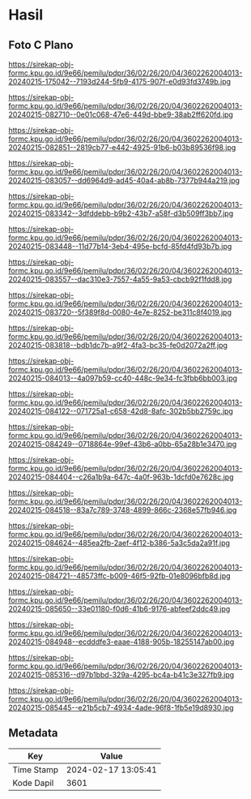 # Hasil

## Foto C Plano

https://sirekap-obj-formc.kpu.go.id/9e66/pemilu/pdpr/36/02/26/20/04/3602262004013-20240215-175042--7193d244-5fb9-4175-907f-e0d93fd3749b.jpg

https://sirekap-obj-formc.kpu.go.id/9e66/pemilu/pdpr/36/02/26/20/04/3602262004013-20240215-082710--0e01c068-47e6-449d-bbe9-38ab2ff620fd.jpg

https://sirekap-obj-formc.kpu.go.id/9e66/pemilu/pdpr/36/02/26/20/04/3602262004013-20240215-082851--2819cb77-e442-4925-91b6-b03b89536f98.jpg

https://sirekap-obj-formc.kpu.go.id/9e66/pemilu/pdpr/36/02/26/20/04/3602262004013-20240215-083057--dd6964d9-ad45-40a4-ab8b-7377b944a219.jpg

https://sirekap-obj-formc.kpu.go.id/9e66/pemilu/pdpr/36/02/26/20/04/3602262004013-20240215-083342--3dfddebb-b9b2-43b7-a58f-d3b509ff3bb7.jpg

https://sirekap-obj-formc.kpu.go.id/9e66/pemilu/pdpr/36/02/26/20/04/3602262004013-20240215-083448--11d77b14-3eb4-495e-bcfd-85fd4fd93b7b.jpg

https://sirekap-obj-formc.kpu.go.id/9e66/pemilu/pdpr/36/02/26/20/04/3602262004013-20240215-083557--dac310e3-7557-4a55-9a53-cbcb92f1fdd8.jpg

https://sirekap-obj-formc.kpu.go.id/9e66/pemilu/pdpr/36/02/26/20/04/3602262004013-20240215-083720--5f389f8d-0080-4e7e-8252-be311c8f4019.jpg

https://sirekap-obj-formc.kpu.go.id/9e66/pemilu/pdpr/36/02/26/20/04/3602262004013-20240215-083818--bdb1dc7b-a9f2-4fa3-bc35-fe0d2072a2ff.jpg

https://sirekap-obj-formc.kpu.go.id/9e66/pemilu/pdpr/36/02/26/20/04/3602262004013-20240215-084013--4a097b59-cc40-448c-9e34-fc3fbb6bb003.jpg

https://sirekap-obj-formc.kpu.go.id/9e66/pemilu/pdpr/36/02/26/20/04/3602262004013-20240215-084122--071725a1-c658-42d8-8afc-302b5bb2759c.jpg

https://sirekap-obj-formc.kpu.go.id/9e66/pemilu/pdpr/36/02/26/20/04/3602262004013-20240215-084249--0718864e-99ef-43b6-a0bb-65a28b1e3470.jpg

https://sirekap-obj-formc.kpu.go.id/9e66/pemilu/pdpr/36/02/26/20/04/3602262004013-20240215-084404--c26a1b9a-647c-4a0f-963b-1dcfd0e7628c.jpg

https://sirekap-obj-formc.kpu.go.id/9e66/pemilu/pdpr/36/02/26/20/04/3602262004013-20240215-084518--83a7c789-3748-4899-866c-2368e57fb946.jpg

https://sirekap-obj-formc.kpu.go.id/9e66/pemilu/pdpr/36/02/26/20/04/3602262004013-20240215-084624--485ea2fb-2aef-4f12-b386-5a3c5da2a91f.jpg

https://sirekap-obj-formc.kpu.go.id/9e66/pemilu/pdpr/36/02/26/20/04/3602262004013-20240215-084721--48573ffc-b009-46f5-92fb-01e8096bfb8d.jpg

https://sirekap-obj-formc.kpu.go.id/9e66/pemilu/pdpr/36/02/26/20/04/3602262004013-20240215-085650--33e01180-f0d6-41b6-9176-abfeef2ddc49.jpg

https://sirekap-obj-formc.kpu.go.id/9e66/pemilu/pdpr/36/02/26/20/04/3602262004013-20240215-084948--ecdddfe3-eaae-4188-905b-18255147ab00.jpg

https://sirekap-obj-formc.kpu.go.id/9e66/pemilu/pdpr/36/02/26/20/04/3602262004013-20240215-085316--d97b1bbd-329a-4295-bc4a-b41c3e327fb9.jpg

https://sirekap-obj-formc.kpu.go.id/9e66/pemilu/pdpr/36/02/26/20/04/3602262004013-20240215-085445--e21b5cb7-4934-4ade-96f8-1fb5e19d8930.jpg


## Metadata

| Key        | Value               |
| ---------- | ------------------- |
| Time Stamp | 2024-02-17 13:05:41 |
| Kode Dapil | 3601                |



